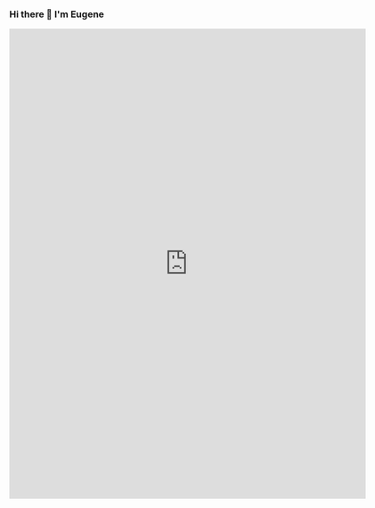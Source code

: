 ### Hi there 👋 I'm Eugene
<iframe src='https://gfycat.com/ifr/FlickeringFluidKouprey' frameborder='0' scrolling='no' allowfullscreen width='640' height='844'>
  
- 🔭 I’m currently working on completing my bachelors degree in Computer Science at Florida International University.
- 🌱 I’m currently learning full stack development using the MERN stack while studying algorithms in Python.
- 👔 Experience as an intern working with React at a Miami based IoT startup called Boatrax.
- 📫 How to reach me: Email - eugenecharron@gmail.com LinkedIn - linkedin.com/in/eugenecharron
**Languages and Tools:** 
<p align="left">
  <img src="https://media3.giphy.com/media/kdFc8fubgS31b8DsVu/giphy.webp" width="50"><img src="https://media3.giphy.com/media/ln7z2eWriiQAllfVcn/200w.webp" width="50"><img src="https://i.giphy.com/media/LMt9638dO8dftAjtco/200.webp" width="50"><img src="https://i.giphy.com/media/eNAsjO55tPbgaor7ma/200w.webp" width="50"><img src="https://i.giphy.com/media/IdyAQJVN2kVPNUrojM/200.webp" width="50">
</p>
